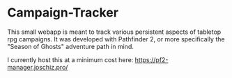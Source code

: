 # Campaign-Tracker
This small webapp is meant to track various persistent aspects of tabletop rpg campaigns.
It was developed with Pathfinder 2, or more specifically the "Season of Ghosts" adventure path in mind.

I currently host this at a minimum cost here: https://pf2-manager.joschiz.pro/